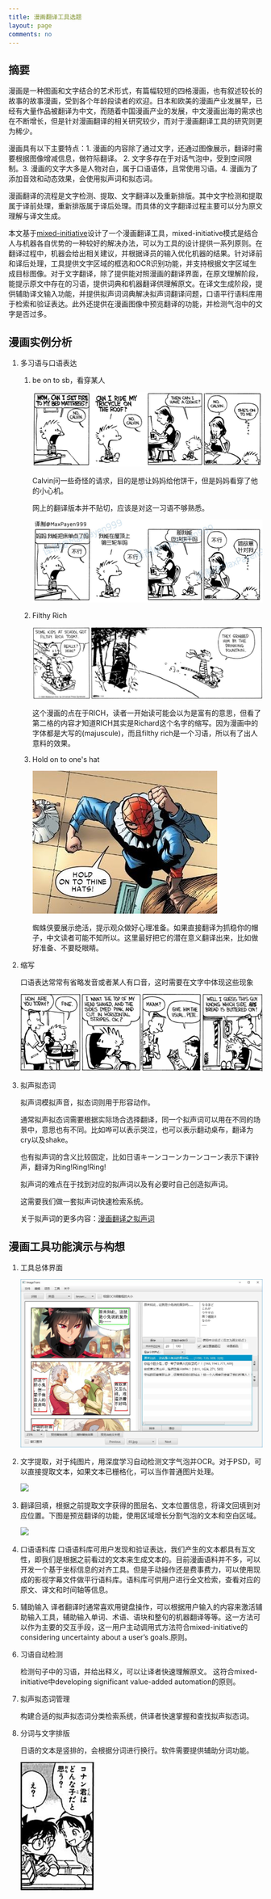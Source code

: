 ```yaml
---
title: 漫画翻译工具选题
layout: page
comments: no
---
```


## 摘要

漫画是一种图画和文字结合的艺术形式，有篇幅较短的四格漫画，也有叙述较长的故事的故事漫画，受到各个年龄段读者的欢迎。日本和欧美的漫画产业发展早，已经有大量作品被翻译为中文，而随着中国漫画产业的发展，中文漫画出海的需求也在不断增长，但是针对漫画翻译的相关研究较少，而对于漫画翻译工具的研究则更为稀少。

漫画具有以下主要特点：1. 漫画的内容除了通过文字，还通过图像展示，翻译时需要根据图像增减信息，做符际翻译。 2. 文字多存在于对话气泡中，受到空间限制。3. 漫画的文字大多是人物对白，属于口语语体，且常使用习语。4. 漫画为了添加音效和动态效果，会使用拟声词和拟态词。

漫画翻译的流程是文字检测、提取、文字翻译以及重新排版。其中文字检测和提取属于译前处理，重新排版属于译后处理。而具体的文字翻译过程主要可以分为原文理解与译文生成。

本文基于[mixed-initiative](https://blog.xulihang.me/mixed-initiatives/)设计了一个漫画翻译工具，mixed-initiative模式是结合人与机器各自优势的一种较好的解决办法，可以为工具的设计提供一系列原则。在翻译过程中，机器会给出相关建议，并根据译员的输入优化机器的结果。针对译前和译后处理，工具提供文字区域的框选和OCR识别功能，并支持根据文字区域生成目标图像。对于文字翻译，除了提供能对照漫画的翻译界面，在原文理解阶段，能提示原文中存在的习语，提供词典和机器翻译供理解原文。在译文生成阶段，提供辅助译文输入功能，并提供拟声词词典解决拟声词翻译问题，口语平行语料库用于检索和验证表达。此外还提供在漫画图像中预览翻译的功能，并检测气泡中的文字是否过多。


## 漫画实例分析

1. 多习语与口语表达

	1. be on to sb，看穿某人
	
		![](/album/comics/on_to_sb.jpg)
		
		Calvin问一些奇怪的请求，目的是想让妈妈给他饼干，但是妈妈看穿了他的小心机。
		
		网上的翻译版本并不贴切，应该是对这一习语不够熟悉。
		
		![](/album/comics/on_to_sb_cn.jpg)
	
	2. Filthy Rich

		![](/album/comics/Filthy_Rich.jpg)
		
		这个漫画的点在于RICH，读者一开始读可能会以为是富有的意思，但看了第二格的内容才知道RICH其实是Richard这个名字的缩写。因为漫画中的字体都是大写的(majuscule)，而且filthy rich是一个习语，所以有了出人意料的效果。
	
	3. Hold on to one's hat
	
		![](/album/comics/spider-verse.JPG)
		
		蜘蛛侠要展示绝活，提示观众做好心理准备。如果直接翻译为抓稳你的帽子，中文读者可能不知所以。这里最好把它的潜在意义翻译出来，比如做好准备、不要眨眼睛。

2. 缩写

	口语表达常常有省略发音或者某人有口音，这时需要在文字中体现这些现象
	
	![](/album/comics/calvin_haircut.gif)
	
3. 拟声拟态词

	拟声词模拟声音，拟态词则用于形容动作。
    
    通常拟声拟态词需要根据实际场合选择翻译，同一个拟声词可以用在不同的场景中，意思也有不同。比如哗可以表示哭泣，也可以表示翻动桌布，翻译为cry以及shake。
	
	也有拟声词的含义比较固定，比如日语キーンコーンカーンコーン表示下课铃声，翻译为Ring!Ring!Ring!
	
	拟声词的难点在于找到对应的拟声词以及有必要时自己创造拟声词。
	
	这需要我们做一套拟声词快速检索系统。
	
	关于拟声词的更多内容：[漫画翻译之拟声词](http://blog.xulihang.me/comics-translation-sound-effects-words/)
	
## 漫画工具功能演示与构想


1. 工具总体界面

	![](/album/comics/imagetrans.jpg)

2. 文字提取，对于纯图片，用深度学习自动检测文字气泡并OCR。对于PSD，可以直接提取文本，如果文本已栅格化，可以当作普通图片处理。

	![](https://user-images.githubusercontent.com/5462205/65491339-7137c900-dee1-11e9-81ce-e6f70ce503aa.gif)

3. 翻译回填，根据之前提取文字获得的图层名、文本位置信息，将译文回填到对应位置。下图是预览翻译的功能，使用区域增长分割气泡的文本和空白区域。

	![](https://user-images.githubusercontent.com/5462205/65491336-6e3cd880-dee1-11e9-9979-c213bd762e57.gif)

4. 口语语料库
	口语语料库可用户发现和验证表达，我们产生的文本都具有互文性，即我们是根据之前看过的文本来生成文本的。目前漫画语料并不多，可以开发一个基于坐标信息的对齐工具。但是手动操作还是费事费力，可以使用现成的影视字幕文件做平行语料库。语料库可供用户进行全文检索，查看对应的原文、译文和时间轴等信息。
	
5. 辅助输入
    译者翻译时通常喜欢用键盘操作，可以根据用户输入的内容来激活辅助输入工具，辅助输入单词、术语、语块和整句的机器翻译等等。这一方法可以作为主要的交互手段，这一用户主动调用式方法符合mixed-initiative的considering uncertainty about a user’s goals.原则。
	
6. 习语自动检测

	检测句子中的习语，并给出释义，可以让译者快速理解原文。 这符合mixed-initiative中developing significant value-added automation的原则。
	
7. 拟声拟态词管理

	构建合适的拟声拟态词分类检索系统，供译者快速掌握和查找拟声拟态词。
	
8. 分词与文字排版

	日语的文本是竖排的，会根据分词进行换行。软件需要提供辅助分词功能。
	
	![](/album/comics/conan_balloon.JPG)








